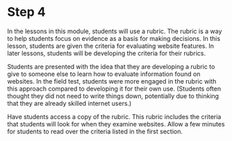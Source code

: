 # Step 4

In the lessons in this module, students will use a rubric. The rubric is a way to help students focus on evidence as a basis for making decisions. In this lesson, students are given the criteria for evaluating website features. In later lessons, students will be developing the criteria for their rubrics. 

Students are presented with the idea that they are developing a rubric to give to someone else to learn how to evaluate information found on websites. In the field test, students were more engaged in the rubric with this approach compared to developing it for their own use. (Students often thought they did not need to write things down, potentially due to thinking that they are already skilled internet users.) 

Have students access a copy of the rubric. This rubric includes the criteria that students will look for when they examine websites. Allow a few minutes for students to read over the criteria listed in the first section. 